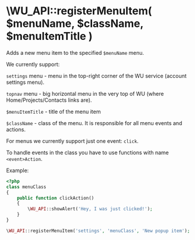 \WU_API::registerMenuItem( $menuName, $className, $menuItemTitle )
===

Adds a new menu item to the specified `$menuName` menu. 

We currently support:

`settings` menu - menu in the top-right corner of the WU service (account settings menu).

`topnav` menu - big horizontal menu in the very top of WU (where Home/Projects/Contacts links are).

`$menuItemTitle` - title of the menu item

`$className` - class of the menu. It is responsible for all menu events and actions.

For menus we currently support just one event: `click`.

To handle events in the class you have to use functions with name `<event>Action`.

Example:

```php
<?php
class menuClass
{
    public function clickAction()
	{
		\WU_API::showAlert('Hey, I was just clicked!');
	}
}

\WU_API::registerMenuItem('settings', 'menuClass', 'New popup item');
```
